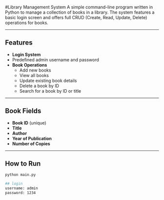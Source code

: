 #Library Management System
A simple command-line program written in Python to manage a collection of books in a library. The system features a basic login screen and offers full CRUD (Create, Read, Update, Delete) operations for books.

---

## Features

-  **Login System**
  - Predefined admin username and password
- **Book Operations**
  - Add new books
  - View all books
  - Update existing book details
  - Delete a book by ID
  - Search for a book by ID or title

---

## Book Fields

- **Book ID** (unique)
- **Title**
- **Author**
- **Year of Publication**
- **Number of Copies**

---

## How to Run

```bash
python main.py

## login
username: admin
password: 1234
